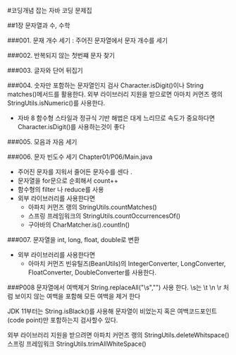 #코딩개념 잡는 자바 코딩 문제집

##1장 문자열과 수, 수학

###001. 문재 개수 세기 : 주어진 문자열에서 문자 개수를 세기

###002. 반복되지 않는 첫번쨰 문자 찾기

###003. 글자와 단어 뒤집기

###004. 숫자만 포함하는 문자열인지 검사
Character.isDigit()이나 String matches()메서드를 활용한다.
외부 라이브러리 지원을 받으로면 아마치 커먼즈 랭의 StringUtils.isNumeric()를 사용한다.
* 자바 8 함수형 스타일과 정규식 기반 해법은 대게 느리므로 속도가 중요하다면 Character.isDigit()를 사용하는것이 좋다

###005. 모음과 자음 세기

###006. 문자 빈도수 세기 
Chapter01/P06/Main.java
* 주어진 문자를 지워서 줄어든 문자수를 센다 .
* 문자열을 for문으로 순회해서 count++
* 함수형의 filter 나 reduce를 사용
* 외부 라이브러리를 사용한다면  
  * 아파치 커먼즈 랭의 StringUtils.countMatches()
  * 스프링 프레임워크의 StringUtils.countOccurrencesOf()
  * 구아바의 CharMatcher.is().countIn()

###007. 문자열을 int, long, float, double로 변환

* 외부 라이브러리를 사용한다면
  * 아마치 커먼즈 빈유틸즈(BeanUtils)의 IntegerConverter, LongConverter, FloatConverter, DoubleConverter를 사용한다.

###P008 문자열에서 여백제거
String.replaceAll("\\s","") 사용 한다.
\\s는 \t \n \r 처럼 보이지 않는 여백을 포함해 모든 여백을 제거 한다

JDK 11부터는 String.isBlack()를 사용해 문자열이 비었는지 혹은 여백코드포인트(code point)만 포함하는지 검사할수 있다.

외부 라이브러리 지원을 받으려면
아파치 커먼즈 랭의 StringUtils.deleteWhitspace()
스프링 프레임워크 StringUtils.trimAllWhiteSpace()


